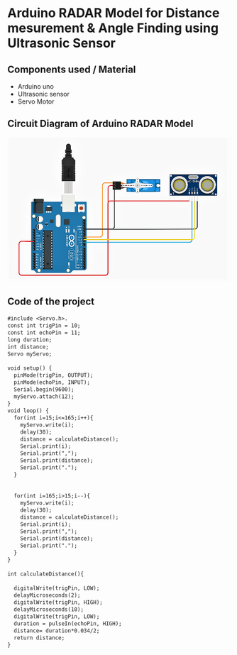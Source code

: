# Arduino RADAR Model for Distance mesurement &amp; Angle Finding using Ultrasonic Sensor

## Components used / Material
* Arduino uno
* Ultrasonic sensor
* Servo Motor


## Circuit Diagram of Arduino RADAR Model

![image](https://github.com/ashiksarker2018000000125/Emabbded-SystemLab-Final-Project/blob/main/radar_circuit_diagram.png)


## Code of the project
```
#include <Servo.h>. 
const int trigPin = 10;
const int echoPin = 11;
long duration;
int distance;
Servo myServo;

void setup() {
  pinMode(trigPin, OUTPUT);
  pinMode(echoPin, INPUT); 
  Serial.begin(9600);
  myServo.attach(12); 
}
void loop() {
  for(int i=15;i<=165;i++){  
    myServo.write(i);
    delay(30);
    distance = calculateDistance();
    Serial.print(i);
    Serial.print(","); 
    Serial.print(distance); 
    Serial.print("."); 
  }


  for(int i=165;i>15;i--){  
    myServo.write(i);
    delay(30);
    distance = calculateDistance();
    Serial.print(i);
    Serial.print(",");
    Serial.print(distance);
    Serial.print(".");
  }
}

int calculateDistance(){ 
  
  digitalWrite(trigPin, LOW); 
  delayMicroseconds(2);
  digitalWrite(trigPin, HIGH); 
  delayMicroseconds(10);
  digitalWrite(trigPin, LOW);
  duration = pulseIn(echoPin, HIGH); 
  distance= duration*0.034/2;
  return distance;
}
```
